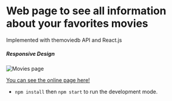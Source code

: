 # Web page to see all information about your favorites movies

Implemented with themoviedb API and React.js

##### Responsive Design

![Movies page](./.readme-static/movies.png)

[You can see the online page here!](https://pontzi-movies.pontzi.vercel.app/)

- `npm install` then `npm start` to run the development mode.
